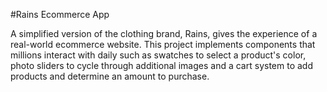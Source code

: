 #Rains Ecommerce App
 
A simplified version of the clothing brand, Rains, gives the experience of a real-world ecommerce website. This project implements components that millions interact with daily such as swatches to select a product's color, photo sliders to cycle through additional images and a cart system to add products and determine an amount to purchase.
